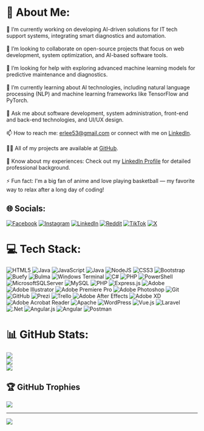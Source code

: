 # 💫 About Me:
🔭 I’m currently working on developing AI-driven solutions for IT tech support systems, integrating smart diagnostics and automation.<br><br>👯 I’m looking to collaborate on open-source projects that focus on web development, system optimization, and AI-based software tools.<br><br>🤝 I’m looking for help with exploring advanced machine learning models for predictive maintenance and diagnostics.<br><br>🌱 I’m currently learning about AI technologies, including natural language processing (NLP) and machine learning frameworks like TensorFlow and PyTorch.<br><br>💬 Ask me about software development, system administration, front-end and back-end technologies, and UI/UX design.<br><br>📫 How to reach me: [erlee53@gmail.com](mailto:erlee53@gmail.com) or connect with me on [LinkedIn](https://www.linkedin.com/in/earlmondrosslee/).<br><br>👨‍💻 All of my projects are available at [GitHub](https://github.com/earlmondrosslee).<br><br>📄 Know about my experiences: Check out my [LinkedIn Profile](https://www.linkedin.com/in/earlmondrosslee) for detailed professional background.<br><br>⚡ Fun fact: I'm a big fan of anime and love playing basketball — my favorite way to relax after a long day of coding!


## 🌐 Socials:
[![Facebook](https://img.shields.io/badge/Facebook-%231877F2.svg?logo=Facebook&logoColor=white)](https://facebook.com/earlmondrosslee) [![Instagram](https://img.shields.io/badge/Instagram-%23E4405F.svg?logo=Instagram&logoColor=white)](https://instagram.com/earlrosslee) [![LinkedIn](https://img.shields.io/badge/LinkedIn-%230077B5.svg?logo=linkedin&logoColor=white)](https://linkedin.com/in/earlmondrosslee) [![Reddit](https://img.shields.io/badge/Reddit-%23FF4500.svg?logo=Reddit&logoColor=white)](https://reddit.com/user/Mondreal777) [![TikTok](https://img.shields.io/badge/TikTok-%23000000.svg?logo=TikTok&logoColor=white)](https://tiktok.com/@@earlrosslee) [![X](https://img.shields.io/badge/X-black.svg?logo=X&logoColor=white)](https://x.com/@earlmondrosslee) 

# 💻 Tech Stack:
![HTML5](https://img.shields.io/badge/html5-%23E34F26.svg?style=for-the-badge&logo=html5&logoColor=white) ![Java](https://img.shields.io/badge/java-%23ED8B00.svg?style=for-the-badge&logo=openjdk&logoColor=white) ![JavaScript](https://img.shields.io/badge/javascript-%23323330.svg?style=for-the-badge&logo=javascript&logoColor=%23F7DF1E) ![Java](https://img.shields.io/badge/java-%23ED8B00.svg?style=for-the-badge&logo=openjdk&logoColor=white) ![NodeJS](https://img.shields.io/badge/node.js-6DA55F?style=for-the-badge&logo=node.js&logoColor=white) ![CSS3](https://img.shields.io/badge/css3-%231572B6.svg?style=for-the-badge&logo=css3&logoColor=white) ![Bootstrap](https://img.shields.io/badge/bootstrap-%238511FA.svg?style=for-the-badge&logo=bootstrap&logoColor=white) ![Buefy](https://img.shields.io/badge/Buefy-7957D5?style=for-the-badge&logo=buefy&logoColor=48289E) ![Bulma](https://img.shields.io/badge/bulma-00D0B1?style=for-the-badge&logo=bulma&logoColor=white) ![Windows Terminal](https://img.shields.io/badge/Windows%20Terminal-%234D4D4D.svg?style=for-the-badge&logo=windows-terminal&logoColor=white) ![C#](https://img.shields.io/badge/c%23-%23239120.svg?style=for-the-badge&logo=csharp&logoColor=white) ![PHP](https://img.shields.io/badge/php-%23777BB4.svg?style=for-the-badge&logo=php&logoColor=white) ![PowerShell](https://img.shields.io/badge/PowerShell-%235391FE.svg?style=for-the-badge&logo=powershell&logoColor=white) ![MicrosoftSQLServer](https://img.shields.io/badge/Microsoft%20SQL%20Server-CC2927?style=for-the-badge&logo=microsoft%20sql%20server&logoColor=white) ![MySQL](https://img.shields.io/badge/mysql-4479A1.svg?style=for-the-badge&logo=mysql&logoColor=white) ![PHP](https://img.shields.io/badge/php-%23777BB4.svg?style=for-the-badge&logo=php&logoColor=white) ![Express.js](https://img.shields.io/badge/express.js-%23404d59.svg?style=for-the-badge&logo=express&logoColor=%2361DAFB) ![Adobe](https://img.shields.io/badge/adobe-%23FF0000.svg?style=for-the-badge&logo=adobe&logoColor=white) ![Adobe Illustrator](https://img.shields.io/badge/adobe%20illustrator-%23FF9A00.svg?style=for-the-badge&logo=adobe%20illustrator&logoColor=white) ![Adobe Premiere Pro](https://img.shields.io/badge/Adobe%20Premiere%20Pro-9999FF.svg?style=for-the-badge&logo=Adobe%20Premiere%20Pro&logoColor=white) ![Adobe Photoshop](https://img.shields.io/badge/adobe%20photoshop-%2331A8FF.svg?style=for-the-badge&logo=adobe%20photoshop&logoColor=white) ![Git](https://img.shields.io/badge/git-%23F05033.svg?style=for-the-badge&logo=git&logoColor=white) ![GitHub](https://img.shields.io/badge/github-%23121011.svg?style=for-the-badge&logo=github&logoColor=white) ![Prezi](https://img.shields.io/badge/Prezi-%23000000.svg?style=for-the-badge&logo=Prezi&logoColor=white) ![Trello](https://img.shields.io/badge/Trello-%23026AA7.svg?style=for-the-badge&logo=Trello&logoColor=white) ![Adobe After Effects](https://img.shields.io/badge/Adobe%20After%20Effects-9999FF.svg?style=for-the-badge&logo=Adobe%20After%20Effects&logoColor=white) ![Adobe XD](https://img.shields.io/badge/Adobe%20XD-470137?style=for-the-badge&logo=Adobe%20XD&logoColor=#FF61F6) ![Adobe Acrobat Reader](https://img.shields.io/badge/Adobe%20Acrobat%20Reader-EC1C24.svg?style=for-the-badge&logo=Adobe%20Acrobat%20Reader&logoColor=white) ![Apache](https://img.shields.io/badge/apache-%23D42029.svg?style=for-the-badge&logo=apache&logoColor=white) ![WordPress](https://img.shields.io/badge/WordPress-%23117AC9.svg?style=for-the-badge&logo=WordPress&logoColor=white) ![Vue.js](https://img.shields.io/badge/vue.js-%2335495e.svg?style=for-the-badge&logo=vuedotjs&logoColor=%234FC08D) ![Laravel](https://img.shields.io/badge/laravel-%23FF2D20.svg?style=for-the-badge&logo=laravel&logoColor=white) ![.Net](https://img.shields.io/badge/.NET-5C2D91?style=for-the-badge&logo=.net&logoColor=white) ![Angular.js](https://img.shields.io/badge/angular.js-%23E23237.svg?style=for-the-badge&logo=angularjs&logoColor=white) ![Angular](https://img.shields.io/badge/angular-%23DD0031.svg?style=for-the-badge&logo=angular&logoColor=white) ![Postman](https://img.shields.io/badge/Postman-FF6C37?style=for-the-badge&logo=postman&logoColor=white)
# 📊 GitHub Stats:
![](https://github-readme-stats.vercel.app/api?username=Mondreal777&theme=synthwave&hide_border=false&include_all_commits=true&count_private=true)<br/>
![](https://github-readme-streak-stats.herokuapp.com/?user=Mondreal777&theme=synthwave&hide_border=false)<br/>
![](https://github-readme-stats.vercel.app/api/top-langs/?username=Mondreal777&theme=synthwave&hide_border=false&include_all_commits=true&count_private=true&layout=compact)

## 🏆 GitHub Trophies
![](https://github-profile-trophy.vercel.app/?username=Mondreal777&theme=radical&no-frame=false&no-bg=false&margin-w=4)

---
[![](https://visitcount.itsvg.in/api?id=Mondreal777&icon=0&color=0)](https://visitcount.itsvg.in)

<!-- Proudly created with GPRM ( https://gprm.itsvg.in ) -->
